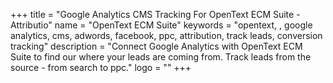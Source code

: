 +++
title = "Google Analytics CMS Tracking For OpenText ECM Suite - Attributio"
name = "OpenText ECM Suite"
keywords = "opentext, , google analytics, cms, adwords, facebook, ppc, attribution, track leads, conversion tracking"
description = "Connect Google Analytics with OpenText ECM Suite to find our where your leads are coming from. Track leads from the source - from search to ppc."
logo = ""
+++

